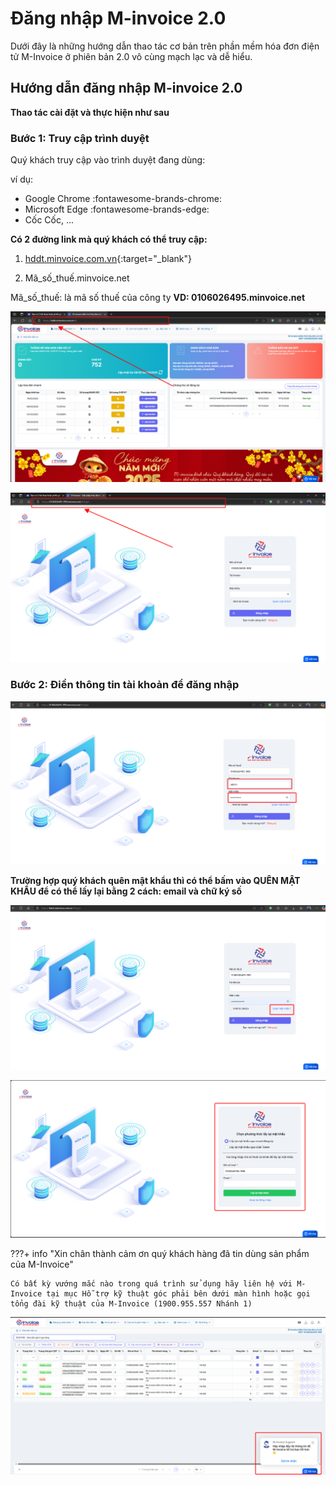 # **Đăng nhập M-invoice 2.0**

Dưới đây là những hướng dẫn thao tác cơ bản trên phần mềm hóa đơn điện tử M-Invoice ở phiên bản 2.0 vô cùng mạch lạc và dễ hiểu.

## **Hướng dẫn đăng nhập M-invoice 2.0**

**Thao tác cài đặt và thực hiện như sau**

### Bước 1: Truy cập trình duyệt

Quý khách truy cập vào trình duyệt đang dùng:

ví dụ:

- Google Chrome
  :fontawesome-brands-chrome:
- Microsoft Edge
  :fontawesome-brands-edge:
- Cốc Cốc, ...

**Có 2 đường link mà quý khách có thể truy cập:**

1.  [hddt.minvoice.com.vn](https://hddt.minvoice.com.vn/){:target="\_blank"}

2.  Mã_số_thuế.minvoice.net

Mã_số_thuế: là mã số thuế của công ty
**VD: 0106026495.minvoice.net**

![Hình 1](../assets/images/invoice2/2.0_dang-nhap_1.png)

![Hình 2](../assets/images/invoice2/2.0_dang-nhap_2.png)

### Bước 2: Điền thông tin tài khoản để đăng nhập

![Hình 3](../assets/images/invoice2/2.0_dang-nhap_3.png)

**Trường hợp quý khách quên mật khẩu thì có thể bấm vào QUÊN MẬT KHẨU để có thể lấy lại bằng 2 cách: email và chữ ký số**

![Hình 4](../assets/images/invoice2/2.0_dang-nhap_4.png)

![Hình 5](../assets/images/invoice2/2.0_dang-nhap_5.png)

???+ info "Xin chân thành cảm ơn quý khách hàng đã tin dùng sản phẩm của M-Invoice"

    Có bất kỳ vướng mắc nào trong quá trình sử dụng hãy liên hệ với M-Invoice tại mục Hỗ trợ kỹ thuật góc phải bên dưới màn hình hoặc gọi tổng đài kỹ thuật của M-Invoice (1900.955.557 Nhánh 1)

![Hình 8](../assets/images/invoice2/hotro.png)
